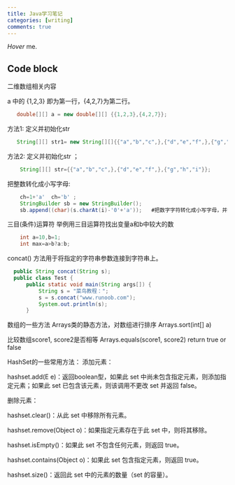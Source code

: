 ```yaml
---
title: Java学习笔记
categories: [writing]
comments: true
---
```


<dfn info="You can add extra information">Hover</dfn> me.


## Code block
二维数组相关内容

a 中的 {1,2,3} 即为第一行，{4,2,7}为第二行。
```java
   double[][] a = new double[][] {{1,2,3},{4,2,7}};
```

方法1: 定义并初始化str 
```java
   String[][] str1= new String[][]{{"a","b","c",},{"d","e","f",},{"g","h","i"}};
```


方法2: 定义并初始化str ；
```java
    String[][] str={{"a","b","c",},{"d","e","f",},{"g","h","i"}};
```


把整数转化成小写字母:
```java
    ch=1+'a'  ch='b' ;
    StringBuilder sb = new StringBuilder();
    sb.append((char)(s.charAt(i)-'0'+'a'));   #把数字字符转化成小写字母，并添加到字符串str后面
```


三目(条件)运算符
举例用三目运算符找出变量a和b中较大的数 
```java
    int a=10,b=1;
    int max=a>b?a:b;
```

concat() 方法用于将指定的字符串参数连接到字符串上。
```java
  public String concat(String s);
  public class Test {
      public static void main(String args[]) {
          String s = "菜鸟教程：";
          s = s.concat("www.runoob.com");
          System.out.println(s);
      }
```


数组的一些方法
Arrays类的静态方法，对数组进行排序 
Arrays.sort(int[] a) 

比较数组score1, score2是否相等
Arrays.equals(score1, score2)     return true or false



HashSet的一些常用方法：
添加元素：

hashset.add(E e)：返回boolean型，如果此 set 中尚未包含指定元素，则添加指定元素；如果此 set 已包含该元素，则该调用不更改 set 并返回 false。

删除元素：

hashset.clear()：从此 set 中移除所有元素。

hashset.remove(Object o)：如果指定元素存在于此 set 中，则将其移除。

hashset.isEmpty()：如果此 set 不包含任何元素，则返回 true。

hashset.contains(Object o)：如果此 set 包含指定元素，则返回 true。

hashset.size()：返回此 set 中的元素的数量（set 的容量）。
